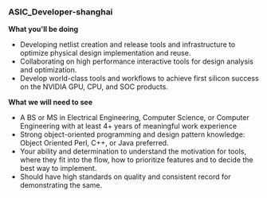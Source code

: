 ### ASIC_Developer-shanghai


**What you'll be doing** 

- Developing netlist creation and release tools and infrastructure to optimize physical design implementation and reuse. 
- Collaborating on high performance interactive tools for design analysis and optimization. 
- Develop world-class tools and workflows to achieve first silicon success on the NVIDIA GPU, CPU, and SOC products. 

**What we will need to see** 
- A BS or MS in Electrical Engineering, Computer Science, or Computer Engineering with at least 4+ years of meaningful work experience 
- Strong object-oriented programming and design pattern knowledge: Object Oriented Perl, C++, or Java preferred.  
- Your ability and determination to understand the motivation for tools, where they fit into the flow, how to prioritize features and to decide the best way to implement. 
- Should have high standards on quality and consistent record for demonstrating the same. 
